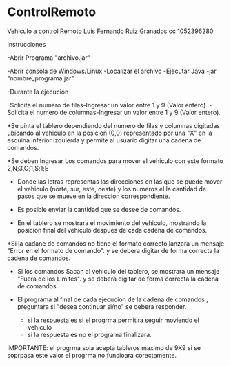 # ControlRemoto
Vehiculo a control Remoto 
Luis Fernando Ruiz Granados 
cc 1052396280

Instrucciones

-Abrir Programa "archivo.jar"

  -Abrir consola de Windows/Linux
  -Localizar el archivo
  -Ejecutar  Java -jar "nombre_programa.jar"

-Durante la ejecución
  
   -Solicita el numero de filas-Ingresar un valor entre 1 y 9 (Valor entero).
   -Solicita el numero de columnas-Ingresar un valor entre 1 y 9 (Valor entero).

*Se pinta el tablero dependiendo del numero de filas y columnas digitadas
 ubicando al vehiculo en la posicion (0,0)  representado por una "X" en la
 esquina inferior izquierda y permite al usuario digitar una cadena de comandos.

*Se deben Ingresar Los comandos para mover el vehiculo  con este formato 2,N;3,O;1,S;1;E
  - Donde las letras representas las direcciones en las que se puede mover el vehiculo
   (norte, sur, este, oeste) y los numeros el  la cantidad de pasos que se mueve en la direccion correspondiente.

* Es posible enviar la cantidad que se desee de comandos.

* En el tablero se mostrara el movimiento del vehiculo, mostrando la posicion final del vehiculo
  despues de cada cadena de comandos.

*Si la cadane de comandos no tiene el formato correcto lanzara un mensaje
 "Error en el formato de comando". y se debera digitar de forma correcta la cadena de comandos.

* Si los comandos Sacan al vehiculo del tablero, se mostrara un mensaje "Fuera de los Limites".
  y se debera digitar de forma correcta la cadena de comandos.

* El programa al final de cada ejecucion de la cadena de comandos , preguntara si "desea continuar si/no"
 se debera responder.

  - si la respuesta es si el progrma permitira seguir moviendo el vehiculo
  - si la respuesta es no el programa finalizara.


IMPORTANTE: el progrma sola acepta tableros maximo de 9X9 si se soprpasa este valor el progrma no
funcioara corectamente.




   
  
